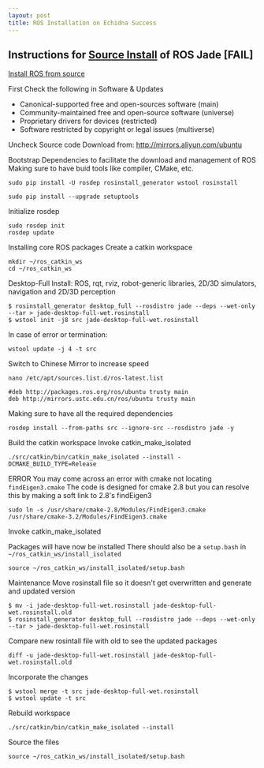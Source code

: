 ```yaml
---
layout: post
title: ROS Installation on Echidna Success
---
```


## Instructions for [Source Install](http://wiki.ros.org/jade/Installation/Source "ROS") of ROS Jade [FAIL]
[Install ROS from source](http://wiki.ros.org/jade/Installation/Source "ROS")

First Check the following in Software & Updates
* Canonical-supported free and open-sources software (main)
* Community-maintained free and open-source software (universe)
* Proprietary drivers for devices (restricted)
* Software restricted by copyright or legal issues (multiverse)

Uncheck Source code
Download from: http://mirrors.aliyun.com/ubuntu 

Bootstrap Dependencies to facilitate the download and management of ROS
Making sure to have buid tools like compiler, CMake, etc.

```
sudo pip install -U rosdep rosinstall_generator wstool rosinstall
```

```
sudo pip install --upgrade setuptools
```

Initialize rosdep

```
sudo rosdep init
rosdep update
```

Installing core ROS packages
Create a catkin workspace

```
mkdir ~/ros_catkin_ws
cd ~/ros_catkin_ws
```

Desktop-Full Install: ROS, rqt, rviz, robot-generic libraries, 2D/3D simulators, navigation and 2D/3D perception

```
$ rosinstall_generator desktop_full --rosdistro jade --deps --wet-only --tar > jade-desktop-full-wet.rosinstall
$ wstool init -j8 src jade-desktop-full-wet.rosinstall
```

In case of error or termination:

```
wstool update -j 4 -t src
```

Switch to Chinese Mirror to increase speed

```
nano /etc/apt/sources.list.d/ros-latest.list
```

```
#deb http://packages.ros.org/ros/ubuntu trusty main
deb http://mirrors.ustc.edu.cn/ros/ubuntu trusty main
```

Making sure to have all the required dependencies

```
rosdep install --from-paths src --ignore-src --rosdistro jade -y
```

Build the catkin workspace
Invoke catkin\_make\_isolated

```
./src/catkin/bin/catkin_make_isolated --install -DCMAKE_BUILD_TYPE=Release
```

ERROR
You may come across an error with cmake not locating ```findEigen3.cmake```
The code is designed for cmake 2.8 but you can resolve this by making a soft link to 2.8's findEigen3

```
sudo ln -s /usr/share/cmake-2.8/Modules/FindEigen3.cmake /usr/share/cmake-3.2/Modules/FindEigen3.cmake
```

Invoke catkin\_make\_isolated

Packages will have now be installed
There should also be a ```setup.bash``` in ```~/ros_catkin_ws/install_isolated```

```
source ~/ros_catkin_ws/install_isolated/setup.bash
```

Maintenance
Move rosinstall file so it doesn't get overwritten and generate and updated version

```
$ mv -i jade-desktop-full-wet.rosinstall jade-desktop-full-wet.rosinstall.old
$ rosinstall_generator desktop_full --rosdistro jade --deps --wet-only --tar > jade-desktop-full-wet.rosinstall
```

Compare new rosintall file with old to see the updated packages

```
diff -u jade-desktop-full-wet.rosinstall jade-desktop-full-wet.rosinstall.old
```

Incorporate the changes

```
$ wstool merge -t src jade-desktop-full-wet.rosinstall
$ wstool update -t src
```

Rebuild workspace

```
./src/catkin/bin/catkin_make_isolated --install
```

Source the files

```
source ~/ros_catkin_ws/install_isolated/setup.bash
```


